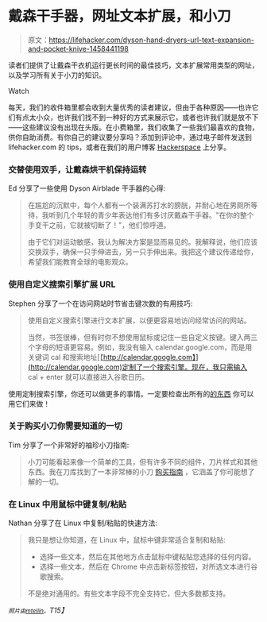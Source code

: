 # 戴森干手器，网址文本扩展，和小刀

> 原文：<https://lifehacker.com/dyson-hand-dryers-url-text-expansion-and-pocket-knive-1458441198>

读者们提供了让戴森干衣机运行更长时间的最佳技巧，文本扩展常用类型的网址，以及学习所有关于小刀的知识。

Watch

每天，我们的收件箱里都会收到大量优秀的读者建议，但由于各种原因——也许它们有点太小众，也许我们找不到一种好的方式来展示它，或者也许我们就是放不下——这些建议没有出现在头版。在小费箱里，我们收集了一些我们最喜欢的食物，供你自助消费。有你自己的建议要分享吗？添加到评论中，通过电子邮件发送到 lifehacker.com 的 tips，或者在我们的用户博客 [Hackerspace](http://hackerspace.lifehacker.com) 上分享。

### 交替使用双手，让戴森烘干机保持运转

Ed 分享了一些使用 Dyson Airblade 干手器的心得:

> 在尴尬的沉默中，每个人都有一个装满苏打水的膀胱，并耐心地在男厕所等待，我听到几个年轻的青少年表达他们有多讨厌戴森干手器。"在你的整个手变干之前，它就被切断了！"，他们惊呼道。
> 
> 由于它们对运动敏感，我认为解决方案是显而易见的。我解释说，他们应该交换双手，确保一只手伸进去，另一只手伸出来。我把这个建议传递给你，希望我们能教育全球的电影观众。

### 使用自定义搜索引擎扩展 URL

Stephen 分享了一个在访问网站时节省击键次数的有用技巧:

> 使用自定义搜索引擎进行文本扩展，以便更容易地访问经常访问的网站。
> 
> 当然，书签很棒，但有时你不想使用鼠标或记住一些自定义按键。键入两三个字母的短语更容易。例如，我没有输入 calendar.google.com，而是用关键词 cal 和搜索地址[【http://calendar.google.com】](http://calendar.google.com)定制了一个搜索引擎。现在，我只需输入 cal + enter 就可以直接进入谷歌日历。

使用定制搜索引擎，你还可以做更多的事情。一定要检查出所有的[的东西](http://lifehacker.com/four-more-custom-searches-you-should-enable-in-your-bro-5973225) 你可以用它们来做！

### 关于购买小刀你需要知道的一切

Tim 分享了一个非常好的袖珍小刀指南:

> 小刀可能看起来像一个简单的工具，但有许多不同的组件，刀片样式和其他东西。我在刀库找到了一本非常棒的小刀 [购买指南](http://www.knife-depot.com/learn/pocket-knife-buying-guide/) ，它涵盖了你可能想了解的一切。

### 在 Linux 中用鼠标中键复制/粘贴

Nathan 分享了在 Linux 中复制/粘贴的快速方法:

> 我只是想让你知道，在 Linux 中，鼠标中键非常适合复制和粘贴:
> 
> *   选择一些文本，然后在其他地方点击鼠标中键粘贴您选择的任何内容。
> *   选择一些文本，然后在 Chrome 中点击新标签按钮，对所选文本进行谷歌搜索。
> 
> 不是绝对通用的。有些文本字段不完全支持它，但大多数都支持。

*<small>照片由</small>*[*<small>mtellin</small>*](http://www.flickr.com/photos/mtellin/)*<small>。</small>T15】*